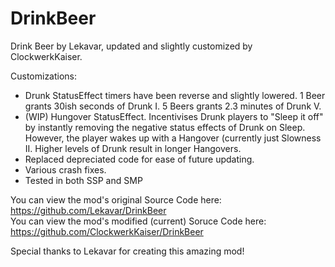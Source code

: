 # DrinkBeer
Drink Beer by Lekavar, updated and slightly customized by ClockwerkKaiser.

Customizations: 
- Drunk StatusEffect timers have been reverse and slightly lowered. 1 Beer grants 30ish seconds of Drunk I. 5 Beers grants 2.3 minutes of Drunk V.
- (WIP) Hungover StatusEffect. Incentivises Drunk players to "Sleep it off" by instantly removing the negative status effects of Drunk on Sleep. However, the player wakes up with a Hangover (currently just Slowness II. Higher levels of Drunk result in longer Hangovers.
- Replaced depreciated code for ease of future updating. 
- Various crash fixes.
- Tested in both SSP and SMP

You can view the mod's original Source Code here: https://github.com/Lekavar/DrinkBeer  
You can view the mod's modified (current) Soruce Code here: https://github.com/ClockwerkKaiser/DrinkBeer  

Special thanks to Lekavar for creating this amazing mod!
